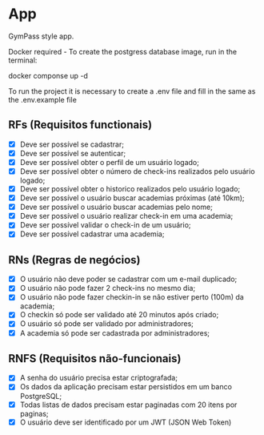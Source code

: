 # App

GymPass style app.

Docker required - To create the postgress database image, run in the terminal:

docker componse up -d

To run the project it is necessary to create a .env file and fill in the same as the .env.example file

## RFs (Requisitos functionais)

- [x] Deve ser possível se cadastrar;
- [x] Deve ser possível se autenticar;
- [x] Deve ser possível obter o perfil de um usuário logado;
- [x]  Deve ser possível obter o número de check-ins realizados pelo      usuário logado;
- [x]  Deve ser possível obter o historico realizados pelo      usuário logado;
- [x]  Deve ser possível o usuário buscar academias próximas (até 10km);
- [x]  Deve ser possível o usuário buscar academias pelo nome;
- [x]  Deve ser possível o usuário realizar check-in em uma academia;
- [x]  Deve ser possível validar o check-in de um usuário;
- [x]  Deve ser possível cadastrar uma academia;

## RNs (Regras de negócios)

- [x] O usuário não deve poder se cadastrar com um e-mail duplicado;
- [x] O usuário não pode fazer 2 check-ins no mesmo dia;
- [x] O usuário não pode fazer checkin-in se não estiver perto (100m) da academia;
- [x] O checkin só pode ser validado até 20 minutos após criado;
- [x] O usuário só pode ser validado por administradores;
- [x] A academia só pode ser cadastrada por administradores;

## RNFS (Requisitos não-funcionais)

- [x] A senha do usuário precisa estar criptografada;
- [x] Os dados da aplicação precisam estar persistidos em um banco PostgreSQL;
- [x] Todas listas de dados precisam estar paginadas com 20 itens por paginas;
- [x] O usuário deve ser identificado por um JWT (JSON Web Token)